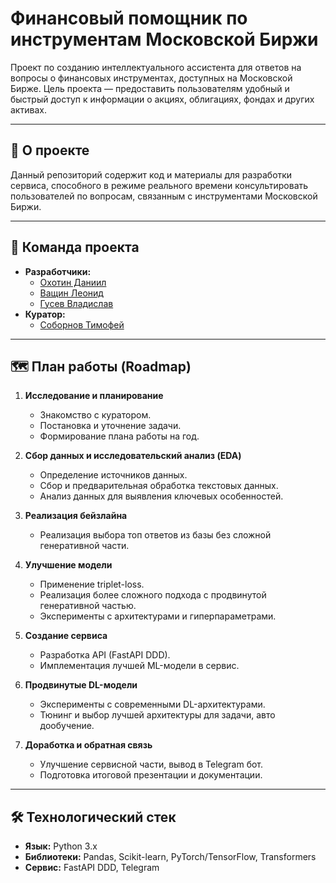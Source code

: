 # Финансовый помощник по инструментам Московской Биржи

Проект по созданию интеллектуального ассистента для ответов на вопросы о финансовых инструментах, доступных на Московской Бирже. Цель проекта — предоставить пользователям удобный и быстрый доступ к информации о акциях, облигациях, фондах и других активах.

---

## 🎯 О проекте

Данный репозиторий содержит код и материалы для разработки сервиса, способного в режиме реального времени консультировать пользователей по вопросам, связанным с инструментами Московской Биржи.

---

## 👥 Команда проекта

*   **Разработчики:**
    *   [Охотин Даниил](https://t.me/danokil)
    *   [Ващин Леонид](https://t.me/Leonid_Vaschin)
    *   [Гусев Владислав](https://t.me/reverserepo)
*   **Куратор:**
    *   [Соборнов Тимофей](https://t.me/saintedts)

---

## 🗺️ План работы (Roadmap)

1.  **Исследование и планирование**
    *   Знакомство с куратором.
    *   Постановка и уточнение задачи.
    *   Формирование плана работы на год.

2.  **Сбор данных и исследовательский анализ (EDA)**
    *   Определение источников данных.
    *   Сбор и предварительная обработка текстовых данных.
    *   Анализ данных для выявления ключевых особенностей.

3.  **Реализация бейзлайна**
    *   Реализация выбора топ ответов из базы без сложной генеративной части.

4.  **Улучшение модели**
    *   Применение triplet-loss.
    *   Реализация более сложного подхода с продвинутой генеративной частью.
    *   Эксперименты с архитектурами и гиперпараметрами.

6.  **Создание сервиса**
    *   Разработка API (FastAPI DDD).
    *   Имплементация лучшей ML-модели в сервис.

7.  **Продвинутые DL-модели**
    *   Эксперименты с современными DL-архитектурами.
    *   Тюнинг и выбор лучшей архитектуры для задачи, авто дообучение.

8.  **Доработка и обратная связь**
    *   Улучшение сервисной части, вывод в Telegram бот.
    *   Подготовка итоговой презентации и документации.

---

## 🛠️ Технологический стек

*   **Язык:** Python 3.x
*   **Библиотеки:** Pandas, Scikit-learn, PyTorch/TensorFlow, Transformers
*   **Сервис:** FastAPI DDD, Telegram
